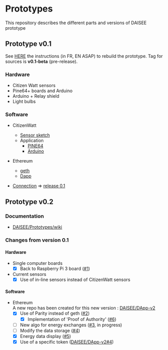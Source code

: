 # Prototypes

This repository describes the different parts and versions of DAISEE prototype  
 
## Prototype v0.1

See [HERE](https://github.com/DAISEE/UrbanEntrepreneurs/wiki) the instructions (in FR, EN ASAP) to rebuild the prototype. Tag for sources is **v0.1-beta** (pre-release). 

### Hardware
- Citizen Watt sensors
- Pine64+ boards and Arduino
- Arduino + Relay shield
- Light bulbs

### Software
- CitizenWatt 
    - [Sensor sketch](https://github.com/CitoyensCapteurs/CitizenWatt-sensor)
    - Application
        - [PINE64](https://github.com/DAISEE/CitizenWatt-Base-PINE64)  
        - [Arduino](https://github.com/DAISEE/CitizenWatt-ArduinoBase)

- Ethereum   
    - [geth](https://github.com/ethereum/go-ethereum)
    - [Dapp](https://github.com/DAISEE/DApp)
   
- [Connection](https://github.com/DAISEE/DzScripts) => [release 0.1](https://github.com/DAISEE/Scripts/releases/tag/v0.1-beta)
  
  
## Prototype v0.2

### Documentation
- [DAISEE/Prototypes/wiki](https://github.com/DAISEE/Prototypes/wiki)  

### Changes from version 0.1
#### Hardware
- Single computer boards
    - [x] Back to Raspberry Pi 3 board ([#1](https://github.com/DAISEE/Prototypes/issues/1))  
- Current sensors 
    - [x] Use of in-line sensors instead of CitizenWatt sensors
#### Software
- Ethereum  
A new repo has been created for this new version : [DAISEE/DApp-v2](https://github.com/DAISEE/DApp-v2)
    - [x] Use of Parity instead of geth ([#2](https://github.com/DAISEE/Prototypes/issues/2)) 
        - [x] Implementation of 'Proof of Authority' ([#6](https://github.com/DAISEE/Prototypes/issues/6))
    - [ ] New algo for energy exchanges ([#3](https://github.com/DAISEE/Prototypes/issues/3), in progress)  
    - [ ] Modify the data storage ([#4](https://github.com/DAISEE/Prototypes/issues/4))
    - [x] Energy data display ([#5](https://github.com/DAISEE/Prototypes/issues/5))
    - [x] Use of a specific token ([DAISEE/DApp-v2#4](https://github.com/DAISEE/DApp-v2/issues/4))
